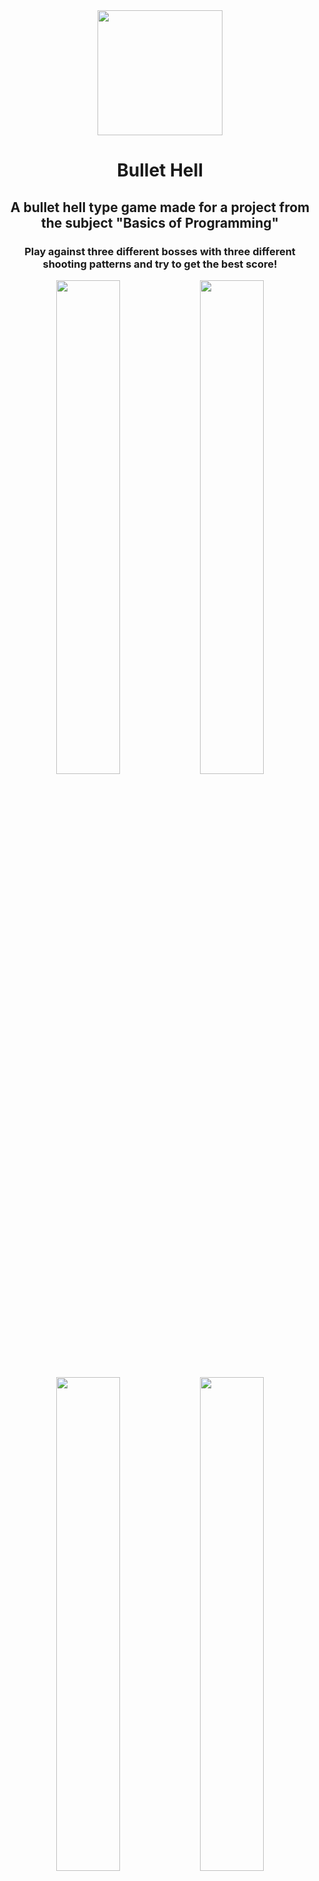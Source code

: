 <div align="center" background: #000>
  
<img height="200" src="https://github.com/user-attachments/assets/f2f45b60-c36b-4863-a3c8-cc9158b12bb8" /> 

<h1>  Bullet Hell </h1>

<h2>A bullet hell type game made for a project from the subject "Basics of Programming"</h2>

<h3>Play against three different bosses with three different shooting patterns and try to get the best score!</h3>

<img width="45%" src="https://github.com/user-attachments/assets/a1488278-8dd4-4122-91df-6dd55c30838f" /> 
<img width="45%" src="https://github.com/user-attachments/assets/cf54838e-545b-4518-8ed6-0a1bee755870" /> 
<img width="45%" src="https://github.com/user-attachments/assets/3415f900-9b53-4438-a16c-52f41ae11899" /> 
<img width="45%" src="https://github.com/user-attachments/assets/de59299e-7109-4a65-9403-abe53dfe7964" />

</civ>
